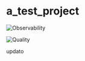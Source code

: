 # a_test_project

![Observability](https://img.shields.io/endpoint?style=flat&url=https%3A%2F%2Fopslevel-jason.ngrok.io%2Fapi%2Fservice_level%2F9Mq1MSBxwHTjGgeJ2GhYJJrfs_f4yR0zQ2tZkLT7cyM%2FObservability)

![Quality](https://img.shields.io/endpoint?style=flat&url=https%3A%2F%2Fopslevel-jason.ngrok.io%2Fapi%2Fservice_level%2F9Mq1MSBxwHTjGgeJ2GhYJJrfs_f4yR0zQ2tZkLT7cyM%2FQuality)


updato
